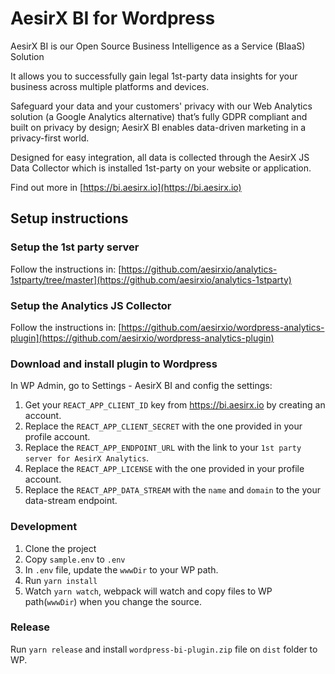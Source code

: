 # AesirX BI for Wordpress

AesirX BI is our Open Source Business Intelligence as a Service (BIaaS) Solution

It allows you to successfully gain legal 1st-party data insights for your business across multiple platforms and devices.

Safeguard your data and your customers' privacy with our Web Analytics solution (a Google Analytics alternative) that’s fully GDPR compliant and built on privacy by design; AesirX BI enables data-driven marketing in a privacy-first world.

Designed for easy integration, all data is collected through the AesirX JS Data Collector which is installed 1st-party on your website or application.

Find out more in [https://bi.aesirx.io](https://bi.aesirx.io)

## Setup instructions

### Setup the 1st party server

Follow the instructions in: [https://github.com/aesirxio/analytics-1stparty/tree/master](https://github.com/aesirxio/analytics-1stparty)

### Setup the Analytics JS Collector

Follow the instructions in: [https://github.com/aesirxio/wordpress-analytics-plugin](https://github.com/aesirxio/wordpress-analytics-plugin)

### Download and install plugin to Wordpress

In WP Admin, go to Settings - AesirX BI and config the settings:
1. Get your `REACT_APP_CLIENT_ID` key from https://bi.aesirx.io by creating an account.
1. Replace the `REACT_APP_CLIENT_SECRET` with the one provided in your profile account.
1. Replace the `REACT_APP_ENDPOINT_URL` with the link to your `1st party server for AesirX Analytics`.
1. Replace the `REACT_APP_LICENSE` with the one provided in your profile account.
1. Replace the `REACT_APP_DATA_STREAM` with the `name` and `domain` to the your data-stream endpoint.

### Development

1. Clone the project
1. Copy `sample.env` to `.env`
1. In `.env` file, update the `wwwDir` to your WP path.
1. Run `yarn install`
1. Watch `yarn watch`, webpack will watch and copy files to WP path(`wwwDir`) when you change the source.


### Release

Run `yarn release` and install `wordpress-bi-plugin.zip` file on `dist` folder to WP.
